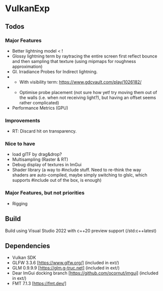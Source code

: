 # VulkanExp

## Todos

### Major Features
 - Better lightning model < !
 - Glossy lightning term by raytracing the entire screen first reflect bounce and then sampling that texture (using mipmaps for roughness approximation)
 - GI. Irradiance Probes for Indirect lightning.
 - - With visibility term: https://www.gdcvault.com/play/1026182/
 - - Optimise probe placement (not sure how yet! try moving them out of the walls (i.e. when not receiving light?), but having an offset seems rather complicated)
 - Performance Metrics (GPU)
 
### Improvements 
- RT: Discard hit on transparency.

### Nice to have
 - load glTF by drag&drop?
 - Multisampling (Raster & RT)
 - Debug display of textures in ImGui
 - Shader library (a way to #include stuff. Need to re-think the way shaders are auto-compiled, maybe simply switching to glslc, which supports #include out of the box, is enough)

### Major Features, but not priorities
 - Rigging

## Build

Build using Visual Studio 2022 with c++20 preview support (/std:c++latest)

## Dependencies

 - Vulkan SDK
 - GLFW 3.3.6 [https://www.glfw.org/] (included in ext/)
 - GLM 0.9.9.9 [https://glm.g-truc.net] (included in ext/)
 - Dear ImGui docking branch [https://github.com/ocornut/imgui] (included in ext/)
 - FMT 7.1.3 [https://fmt.dev/]